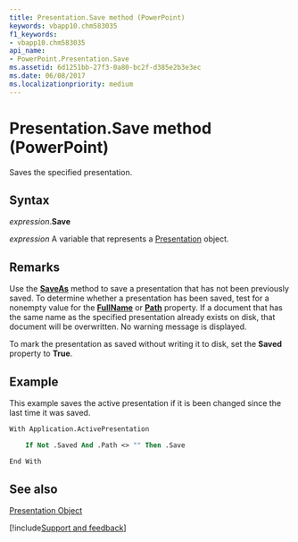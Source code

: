 ```yaml
---
title: Presentation.Save method (PowerPoint)
keywords: vbapp10.chm583035
f1_keywords:
- vbapp10.chm583035
api_name:
- PowerPoint.Presentation.Save
ms.assetid: 6d1251bb-27f3-0a80-bc2f-d385e2b3e3ec
ms.date: 06/08/2017
ms.localizationpriority: medium
---
```



# Presentation.Save method (PowerPoint)

Saves the specified presentation.


## Syntax

_expression_.**Save**

_expression_ A variable that represents a [Presentation](PowerPoint.Presentation.md) object.


## Remarks

Use the **[SaveAs](PowerPoint.Presentation.SaveAs.md)** method to save a presentation that has not been previously saved. To determine whether a presentation has been saved, test for a nonempty value for the **[FullName](PowerPoint.Presentation.FullName.md)** or **[Path](PowerPoint.Presentation.Path.md)** property. If a document that has the same name as the specified presentation already exists on disk, that document will be overwritten. No warning message is displayed.

To mark the presentation as saved without writing it to disk, set the **Saved** property to **True**.


## Example

This example saves the active presentation if it is been changed since the last time it was saved.


```vb
With Application.ActivePresentation

    If Not .Saved And .Path <> "" Then .Save

End With


```


## See also


[Presentation Object](PowerPoint.Presentation.md)

[!include[Support and feedback](~/includes/feedback-boilerplate.md)]